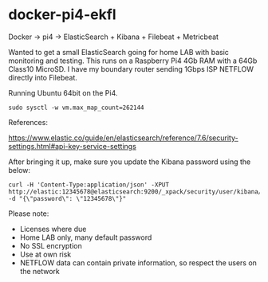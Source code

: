 # docker-pi4-ekfl
Docker -> pi4 -> ElasticSearch + Kibana + Filebeat + Metricbeat

Wanted to get a small ElasticSearch going for home LAB with basic monitoring and testing. This runs on a Raspberry Pi4 4Gb RAM with a 64Gb Class10 MicroSD.
I have my boundary router sending 1Gbps ISP NETFLOW directly into Filebeat.

Running Ubuntu 64bit on the Pi4.

```
sudo sysctl -w vm.max_map_count=262144
```

References:

https://www.elastic.co/guide/en/elasticsearch/reference/7.6/security-settings.html#api-key-service-settings

After bringing it up, make sure you update the Kibana password using the below:

```
curl -H 'Content-Type:application/json' -XPUT http://elastic:12345678@elasticsearch:9200/_xpack/security/user/kibana/_password -d "{\"password\": \"12345678\"}"
```

Please note:

- Licenses where due
- Home LAB only, many default password
- No SSL encryption
- Use at own risk
- NETFLOW data can contain private information, so respect the users on the network